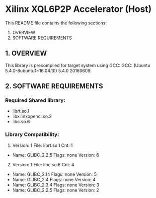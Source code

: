 Xilinx XQL6P2P Accelerator (Host)
======================

This README file contains the following sections:
  1. OVERVIEW
  2. SOFTWARE REQUIREMENTS

## 1. OVERVIEW
This library is precompiled for target system using GCC: GCC: (Ubuntu 5.4.0-6ubuntu1~16.04.10) 5.4.0 20160609.

## 2. SOFTWARE REQUIREMENTS

### Required Shared library:
* librt.so.1
* libxilinxopencl.so.2
* libc.so.6

### Library Compatibility:
 1. Version: 1  File: librt.so.1  Cnt: 1
   * Name: GLIBC_2.2.5  Flags: none  Version: 6
 2. Version: 1  File: libc.so.6  Cnt: 4
   * Name: GLIBC_2.14  Flags: none  Version: 5
   * Name: GLIBC_2.4  Flags: none  Version: 4
   * Name: GLIBC_2.3.4  Flags: none  Version: 3
   * Name: GLIBC_2.2.5  Flags: none  Version: 2

